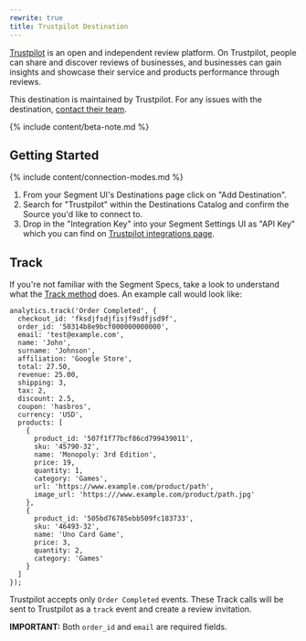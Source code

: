 ```yaml
---
rewrite: true
title: Trustpilot Destination
---
```

[Trustpilot](https://www.trustpilot.com/) is an open and independent review platform. On Trustpilot, people can share and discover reviews of businesses, and businesses can gain insights and showcase their service and products performance through reviews.

This destination is maintained by Trustpilot. For any issues with the destination, [contact their team](https://support.trustpilot.com/hc/en-us/articles/215949867-Contact-Trustpilot-s-Support-Team).

{% include content/beta-note.md %}

## Getting Started

{% include content/connection-modes.md %}

1. From your Segment UI's Destinations page click on "Add Destination".
2. Search for "Trustpilot" within the Destinations Catalog and confirm the Source you'd like to connect to.
3. Drop in the "Integration Key" into your Segment Settings UI as "API Key" which you can find on [Trustpilot integrations page](https://businessapp.b2b.trustpilot.com/#/ecommerce/segment).


## Track

If you're not familiar with the Segment Specs, take a look to understand what the [Track method](https://segment.com/docs/connections/spec/track/) does. An example call would look like:

```
analytics.track('Order Completed', {
  checkout_id: 'fksdjfsdjfisjf9sdfjsd9f',
  order_id: '50314b8e9bcf000000000000',
  email: 'test@example.com',
  name: 'John',
  surname: 'Johnson',
  affiliation: 'Google Store',
  total: 27.50,
  revenue: 25.00,
  shipping: 3,
  tax: 2,
  discount: 2.5,
  coupon: 'hasbros',
  currency: 'USD',
  products: [
    {
      product_id: '507f1f77bcf86cd799439011',
      sku: '45790-32',
      name: 'Monopoly: 3rd Edition',
      price: 19,
      quantity: 1,
      category: 'Games',
      url: 'https://www.example.com/product/path',
      image_url: 'https:///www.example.com/product/path.jpg'
    },
    {
      product_id: '505bd76785ebb509fc183733',
      sku: '46493-32',
      name: 'Uno Card Game',
      price: 3,
      quantity: 2,
      category: 'Games'
    }
  ]
});
```

Trustpilot accepts only `Order Completed` events. These Track calls will be sent to Trustpilot as a `track` event and create a review invitation.

**IMPORTANT:** Both `order_id` and `email` are required fields.
